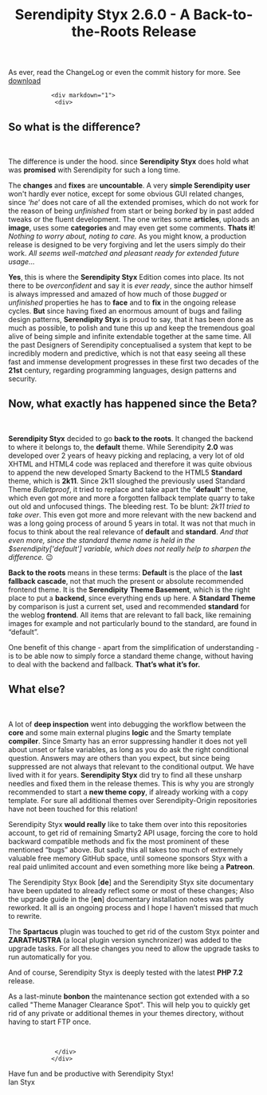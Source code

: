 ﻿---
layout: post
title: Serendipity Styx 2.6.0 - A Back-to-the-Roots Release
---

As ever, read the ChangeLog or even the commit history for more. See [download](https://github.com/ophian/styx/releases/tag/2.6.0)

                <div markdown="1">
                 <div>

<h2>So what is the difference?</h2><br>

<p>The difference is under the hood. since <strong>Serendipity Styx</strong> does hold what was <strong>promised</strong> with Serendipity for such a long time.</p>

<p>The <strong>changes</strong> and <strong>fixes</strong> are <strong>uncountable</strong>. A very <strong>simple Serendipity user</strong> won't hardly ever notice, except for some obvious GUI related changes, since <em>‘he</em>’ does not care of all the extended promises, which do not work for the reason of being <em>unfinished</em> from start or being <em>borked</em> by in past added tweaks or the fluent development. The one writes some <strong>articles</strong>, uploads an <strong>image</strong>, uses some <strong>categories </strong>and may even get some comments. <strong>Thats it</strong>!<br />
<em>Nothing to worry about, noting to care.</em> As you might know, a production release is designed to be very forgiving and let the users simply do their work. <em>All seems well-matched and pleasant ready for extended future usage... </em></p>

<p><strong>Yes</strong>, this is where the <strong>Serendipity Styx</strong> Edition comes into place. Its not there to be <em>overconfident</em> and say it is <em>ever ready</em>, since the author himself is always impressed and amazed of how much of those <em>bugged</em> or <em>unfinished</em> properties he has to <strong>face</strong> and to <strong>fix</strong> in the ongoing release cycles. <strong>But</strong> since having fixed an enormous amount of bugs and failing design patterns, <strong>Serendipity Styx</strong> is proud to say, that it has been done as much as possible, to polish and tune this up and keep the tremendous goal alive of being simple and infinite extendable together at the same time. All the past Designers of Serendipity conceptualised a system that kept to be incredibly modern and predictive, which is not that easy seeing all these fast and immense development progresses in these first two decades of the <strong>21st</strong> century, regarding programming languages, design patterns and security.</p>

<h2>Now, what exactly has happened since the Beta?</h2><br>

<p><strong>Serendipity Styx</strong> decided to go <strong>back to the roots</strong>. It changed the backend to where it belongs to, the <strong>default</strong> theme. While Serendipity <strong>2.0</strong> was developed over 2 years of heavy picking and replacing, a very lot of old XHTML and HTML4 code was replaced and therefore it was quite obvious to append the new developed Smarty Backend to the HTML5 <strong>Standard</strong> theme, which is <strong>2k11</strong>. Since 2k11 sloughed the previously used Standard Theme <em>Bulletproof</em>, it tried to replace and take apart the “<strong>default</strong>” theme, which even got more and more a forgotten fallback template quarry to take out old and unfocused things. The bleeding rest. To be blunt: <em>2k11 tried to take over</em>. This even got more and more relevant with the new backend and was a long going process of around 5 years in total. It was not that much in focus to think about the real relevance of <strong>default</strong> and <strong>standard</strong>. <em>And that even more, since the standard theme name is held in the $serendipity['default'] variable, which does not really help to sharpen the difference.</em> 😉</p>

<p><strong>Back to the roots</strong> means in these terms: <strong>Default</strong> is the place of the <strong>last fallback cascade</strong>, not that much the present or absolute recommended frontend theme. It is the<strong> Serendipity</strong> <strong>Theme Basement</strong>, which is the right place to put a <strong>backend</strong>, since everything ends up here. A <strong>Standard Theme</strong> by comparison is just a current set, used and recommended <strong>standard</strong> for the weblog <strong>frontend</strong>. All items that are relevant to fall back, like remaining images for example and not particularly bound to the standard, are found in “default”.</p>

<p>One benefit of this change - apart from the simplification of understanding - is to be able now to simply force a standard theme change, without having to deal with the backend and fallback. <strong>That’s what it’s for.</strong></p>

<h2>What else?</h2><br>

<p>A lot of <strong>deep inspection</strong> went into debugging the workflow between the <strong>core</strong> and some main external plugins <strong>logic</strong> and the Smarty template <strong>compiler</strong>. Since Smarty has an error suppressing handler it does not yell about unset or false variables, as long as you do ask the right conditional question. Answers may are others than you expect, but since being suppressed are not always that relevant to the conditional output. We have lived with it for years. <strong>Serendipity Styx</strong> did try to find all these unsharp needles and fixed them in the release themes. This is why you are strongly recommended to start a <strong>new theme copy</strong>, if already working with a copy template. For sure all additional themes over Serendipity-Origin repositories have not been touched for this relation!</p>

<p>Serendipity Styx <strong>would really</strong> like to take them over into this repositories account, to get rid of remaining Smarty2 API usage, forcing the core to hold backward compatible methods and fix the most prominent of these mentioned “bugs” above. But sadly this all takes too much of extremely valuable free memory GitHub space, until someone sponsors Styx with a real paid unlimited account and even something more like being a <strong>Patreon</strong>.</p>

<p>The Serendipity Styx Book [<strong>de</strong>] and the Serendipity Styx site documentary have been updated to already reflect some or most of these changes; Also the upgrade guide in the [<strong>en</strong>] documentary installation notes was partly reworked. It all is an ongoing process and I hope I haven’t missed that much to rewrite.</p>

<p>The <strong>Spartacus</strong> plugin was touched to get rid of the custom Styx pointer and <strong>ZARATHUSTRA</strong> (a local plugin version synchronizer) was added to the upgrade tasks. For all these changes you need to allow the upgrade tasks to run automatically for you.</p>

<p>And of course, Serendipity Styx is deeply tested with the latest <strong>PHP 7.2</strong> release.</p>

<p>As a last-minute <strong>bonbon</strong> the maintenance section got extended with a so called "Theme Manager Clearance Spot". This will help you to quickly get rid of any private or additional themes in your themes directory, without having to start FTP once.</p>

<p>&nbsp;</p>

                 </div>
                </div>

Have fun and be productive with Serendipity Styx!<br />
Ian Styx
